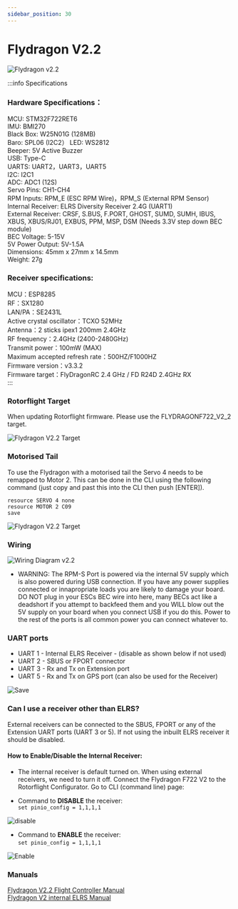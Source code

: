 ```yaml
---
sidebar_position: 30
---
```


# Flydragon V2.2

![Flydragon v2.2](./img/flydragon2-2.png)

:::info Specifications  
### Hardware Specifications： 
MCU: STM32F722RET6  
IMU: BMI270  
Black Box: W25N01G (128MB)  
Baro: SPL06 (I2C2） 
LED: WS2812  
Beeper: 5V Active Buzzer  
USB: Type-C  
UARTS: UART2，UART3，UART5  
I2C: I2C1  
ADC: ADC1 (12S)  
Servo Pins: CH1-CH4  
RPM Inputs: RPM_E (ESC RPM Wire)，RPM_S (External RPM Sensor)  
Internal Receiver: ELRS Diversity Receiver 2.4G (UART1)  
External Receiver: CRSF, S.BUS, F.PORT, GHOST, SUMD, SUMH, IBUS, XBUS, XBUS/RJ01, EXBUS, PPM, MSP, DSM (Needs 3.3V step
down BEC module)  
BEC Voltage: 5-15V  
5V Power Output: 5V-1.5A   
Dimensions: 45mm x 27mm x 14.5mm  
Weight: 27g  

### Receiver specifications:  
MCU：ESP8285  
RF：SX1280  
LAN/PA：SE2431L  
Active crystal oscillator：TCXO 52MHz  
Antenna：2 sticks ipex1 200mm 2.4GHz  
RF frequency：2.4GHz (2400-2480GHz)  
Transmit power：100mW (MAX)  
Maximum accepted refresh rate：500HZ/F1000HZ  
Firmware version：v3.3.2  
Firmware target：FlyDragonRC 2.4 GHz / FD R24D 2.4GHz RX  
:::

### Rotorflight Target
When updating Rotorflight firmware. Please use the FLYDRAGONF722_V2_2 target.

![Flydragon V2.2 Target](./img/fd-target.png)

### Motorised Tail

To use the Flydragon with a motorised tail the Servo 4 needs to be remapped to Motor 2. This can be done in the CLI using the following command (just copy and past this into the CLI then push [ENTER]).  

`resource SERVO 4 none`  
`resource MOTOR 2 C09`  
`save`  

![Flydragon V2.2 Target](./img/fd-motorised.png)

### Wiring

![Wiring Diagram v2.2](./img/wiring-diagram-v2.png)

* WARNING: The RPM-S Port is powered via the internal 5V supply which is also powered during USB connection. If you have any power supplies connected or innapropriate loads you are likely to damage your board. DO NOT plug in your ESCs BEC wire into here, many BECs act like a deadshort if you attempt to backfeed them and you WILL blow out the 5V supply on your board when you connect USB if you do this. Power to the rest of the ports is all common power you can connect whatever to.

### UART ports

* UART 1 - Internal ELRS Receiver - (disable as shown below if not used)  
* UART 2 - SBUS or FPORT connector
* UART 3 - Rx and Tx on Extension port
* UART 5 - Rx and Tx on GPS port (can also be used for the Receiver)

![Save](./img/fd-uarts.png)

### Can I use a receiver other than ELRS?
External receivers can be connected to the SBUS, FPORT or any of the Extension UART ports (UART 3 or 5). If not using the inbuilt ELRS receiver it should be disabled. 

#### How to Enable/Disable the Internal Receiver: 
* The internal receiver is default turned on. When using external receivers, we need to turn it off. Connect the Flydragon F722 V2 to 
the Rotorflight Configurator. Go to CLI (command line) page:

* Command to **DISABLE** the receiver:  
`set pinio_config = 1,1,1,1`  

![disable](./img/disable.png)

* Command to **ENABLE** the receiver:  
`set pinio_config = 1,1,1,1`  

![Enable](./img/enable.png)

### Manuals

[Flydragon V2.2 Flight Controller Manual](./pdf/FlyDragonF722_v2_ELRS_Receiver_Manual.pdf)  
[Flydragon V2 internal ELRS Manual](./pdf/FlyDragonF722_v2_ELRS_Receiver_Manual.pdf)
